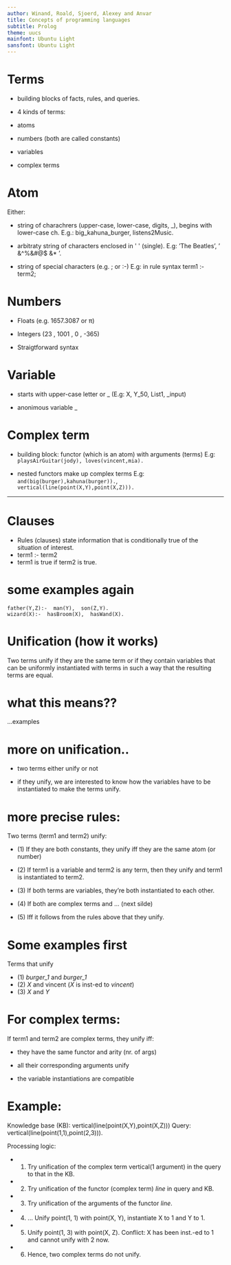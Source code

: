 ```yaml
---
author: Winand, Roald, Sjoerd, Alexey and Anvar
title: Concepts of programming languages
subtitle: Prolog
theme: uucs
mainfont: Ubuntu Light
sansfont: Ubuntu Light
---
```


# Terms


* building blocks of facts, rules, and queries.


* 4 kinds of terms:


* atoms


* numbers (both are called constants)


* variables


* complex terms


# Atom


Either:


* string of charachrers (upper-case, lower-case, digits, _), begins with lower-case ch.
E.g.: big_kahuna_burger, listens2Music.

* arbitraty string of characters enclosed in ' ' (single).
E.g: ’The Beatles’, ’ &^%&#@$  &* ’.

* string of special characters (e.g. ; or :-)
E.g: in rule syntax term1 :- term2;


# Numbers


* Floats (e.g. 1657.3087 or π)

* Integers (23 , 1001 , 0 , -365)

* Straigtforward syntax


# Variable


* starts with upper-case letter or _
(E.g: X, Y_50, List1, _input)

* anonimous variable _ 


# Complex term


* building block: functor (which is an atom) with arguments (terms)
E.g: `playsAirGuitar(jody), loves(vincent,mia).`

* nested functors make up complex terms 
E.g: `and(big(burger),kahuna(burger)).`, `vertical(line(point(X,Y),point(X,Z))).` 

---

# Clauses

* Rules (clauses) state information that is conditionally true of the situation of interest.
* term1 :- term2
* term1 is true if term2 is true.


# some examples again
```
father(Y,Z):-  man(Y),  son(Z,Y).
wizard(X):-  hasBroom(X),  hasWand(X). 
```

# Unification (how it works)


Two terms unify if they are the same term or if they contain variables that can be uniformly instantiated with terms in such a way that the resulting terms are equal.


# what this means??


...examples


# more on unification..


* two terms either unify or not


* if they unify, we are interested to know how the variables have to be instantiated to make the terms unify.



# more precise rules:


Two terms (term1 and term2) unify:


* (1) If they are both constants, they unify iff they are the same atom (or number)


* (2) If term1 is a variable and term2 is any term, then they unify and term1 is instantiated to term2.


* (3) If both terms are variables, they’re both instantiated to each other.


* (4) If both are complex terms and ... (next silde)


* (5) Iff it follows from the rules above that they unify.


# Some examples first

Terms that unify
* (1) *burger_1* and *burger_1*
* (2) *X* and vincent (*X* is inst-ed to *vincent*)
* (3) *X* and *Y*


# For complex terms:

If term1 and term2 are complex terms, they unify iff:


* they have the same functor and arity (nr. of args)

* all their corresponding arguments unify

* the variable instantiations are compatible

# Example:

Knowledge base (KB):
vertical(line(point(X,Y),point(X,Z)))
Query:
vertical(line(point(1,1),point(2,3))). 

Processing logic:
* 1. Try unification of the complex term vertical(1 argument) in the query to that in the KB.
* 2. Try unification of the functor (complex term) *line* in query and KB.
* 3. Try unification of the arguments of the functor *line*.
* 4. ... Unify point(1, 1) with point(X, Y), instantiate X to 1 and Y to 1.
* 5. Unify point(1, 3) with point(X, Z). Conflict: X has been inst.-ed to 1 and cannot unify with 2 now.
* 6. Hence, two complex terms do not unify.
